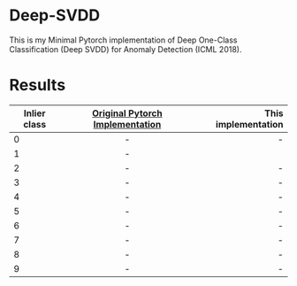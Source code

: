 # Deep-SVDD
This is my Minimal Pytorch implementation of Deep One-Class Classification (Deep SVDD) for Anomaly Detection (ICML 2018).



# Results



| Inlier class     | [Original Pytorch Implementation ](https://github.com/lukasruff/Deep-SVDD-PyTorch) | This implementation  |
| ------------- |:-------------:| -----:|
| 0 | - | - |
| 1  | -      |    |
| 2 | - | - |
| 3 | - | - |
| 4 | - | - |
| 5 | - | - |
| 6 | - | - |
| 7 | - | - |
| 8 | - | - |
| 9 | - | - |

